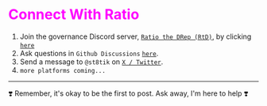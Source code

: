 # <span style="color:magenta">Connect With Ratio</span>

1. Join the governance Discord server, [`Ratio the DRep (RtD)`](https://discord.gg/ru9BsJPs5F), by clicking [`here`](https://discord.gg/ru9BsJPs5F)
2. Ask questions in `Github Discussions` [`here`](https://github.com/st8tikratio/cardano_DRep/discussions).
3. Send a message to `@st8tik` on [`X / Twitter`](https://x.com/st8tik).
4. `more platforms coming...`

---

❣️ Remember, it's okay to be the first to post. Ask away, I'm here to help ❣️
